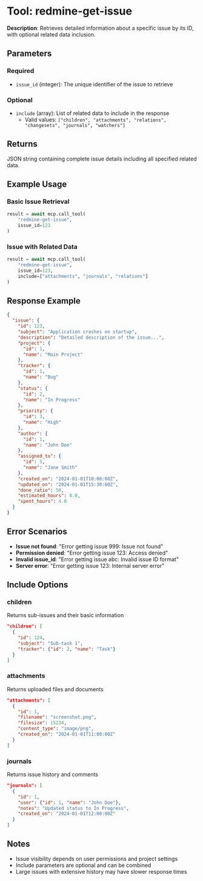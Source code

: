 # Tool: redmine-get-issue

**Description**: Retrieves detailed information about a specific issue by its ID, with optional related data inclusion.

## Parameters

### Required
- `issue_id` (integer): The unique identifier of the issue to retrieve

### Optional
- `include` (array): List of related data to include in the response
  - Valid values: `["children", "attachments", "relations", "changesets", "journals", "watchers"]`

## Returns

JSON string containing complete issue details including all specified related data.

## Example Usage

### Basic Issue Retrieval
```python
result = await mcp.call_tool(
    "redmine-get-issue",
    issue_id=123
)
```

### Issue with Related Data
```python
result = await mcp.call_tool(
    "redmine-get-issue",
    issue_id=123,
    include=["attachments", "journals", "relations"]
)
```

## Response Example

```json
{
  "issue": {
    "id": 123,
    "subject": "Application crashes on startup",
    "description": "Detailed description of the issue...",
    "project": {
      "id": 1,
      "name": "Main Project"
    },
    "tracker": {
      "id": 1,
      "name": "Bug"
    },
    "status": {
      "id": 2,
      "name": "In Progress"
    },
    "priority": {
      "id": 3,
      "name": "High"
    },
    "author": {
      "id": 1,
      "name": "John Doe"
    },
    "assigned_to": {
      "id": 5,
      "name": "Jane Smith"
    },
    "created_on": "2024-01-01T10:00:00Z",
    "updated_on": "2024-01-01T15:30:00Z",
    "done_ratio": 50,
    "estimated_hours": 8.0,
    "spent_hours": 4.0
  }
}
```

## Error Scenarios

- **Issue not found**: "Error getting issue 999: Issue not found"
- **Permission denied**: "Error getting issue 123: Access denied"
- **Invalid issue_id**: "Error getting issue abc: Invalid issue ID format"
- **Server error**: "Error getting issue 123: Internal server error"

## Include Options

### children
Returns sub-issues and their basic information
```json
"children": [
  {
    "id": 124,
    "subject": "Sub-task 1",
    "tracker": {"id": 2, "name": "Task"}
  }
]
```

### attachments
Returns uploaded files and documents
```json
"attachments": [
  {
    "id": 1,
    "filename": "screenshot.png",
    "filesize": 15234,
    "content_type": "image/png",
    "created_on": "2024-01-01T11:00:00Z"
  }
]
```

### journals
Returns issue history and comments
```json
"journals": [
  {
    "id": 1,
    "user": {"id": 1, "name": "John Doe"},
    "notes": "Updated status to In Progress",
    "created_on": "2024-01-01T12:00:00Z"
  }
]
```

## Notes

- Issue visibility depends on user permissions and project settings
- Include parameters are optional and can be combined
- Large issues with extensive history may have slower response times